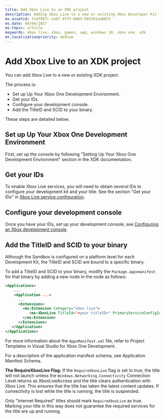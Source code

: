 ```yaml
---
title: Add Xbox Live to an XDK project
description: Adding Xbox Live to a new or existing Xbox Developer Kit (XDK) project.
ms.assetid: fc6f987c-1a87-4ff5-b063-891591aa6653
ms.date: 04/04/2017
ms.topic: article
keywords: xbox live, xbox, games, uwp, windows 10, xbox one, xdk
ms.localizationpriority: medium
---
```


# Add Xbox Live to an XDK project

You can add Xbox Live to a new or existing XDK project.

The process is:

- Set up Up Your Xbox One Development Environment.
- Get your IDs.
- Configure your development console.
- Add the TitleID and SCID to your binary.

These steps are detailed below.


## Set up Up Your Xbox One Development Environment

First, set up the console by following "Setting Up Your Xbox One Development Environment" section in the XDK documentation.


## Get your IDs

To enable Xbox Live services, you will need to obtain several IDs to configure your development kit and your title.
See the section "Get your IDs" in [Xbox Live service configuration](../../../../xbox-live-service-configuration.md#get_ids).


## Configure your development console

Once you have your IDs, set up your development console; see [Configuring an Xbox development console](configure-your-development-console.md).


## Add the TitleID and SCID to your binary

Although the Sandbox is configured on a platform level for each Development Kit, the TitleID and SCID are bound to a specific binary.

To add a TitleID and SCID to your binary, modify the `Package.appxmanifest` for that binary by adding a new node in the <Extensions> node as follows:

```xml
<Applications>
    ...
    <Application ...>
      ...
      <Extensions>
        <mx:Extension Category="xbox.live">
           <mx:XboxLive TitleId="<your titleID>" PrimaryServiceConfigId="<your SCID>" RequireXboxLive="<boolean indicating Live requirement>" />
        </mx:Extension>
      </Extensions>
   </Application>
</Applications>
```

For more information about the `AppxManifest.xml` file, refer to Project Templates in Visual Studio for Xbox One Development.

For a description of the application manifest schema, see Application Manifest Schema.


**The RequireXboxLive Flag:**
If the `RequireXboxLive` flag is set to true, the title will not launch unless the `Windows.Networking.Connectivity` Connection Level returns as XboxLiveAccess and the title clears authentication with Xbox Live.
This ensures that the title has taken the latest content updates.
If connectivity is lost while the title is running, the title is suspended.

Only "Internet Required" titles should mark `RequireXboxLive` as true.
Marking your title in this way does not guarantee the required services for the title are up and running.
